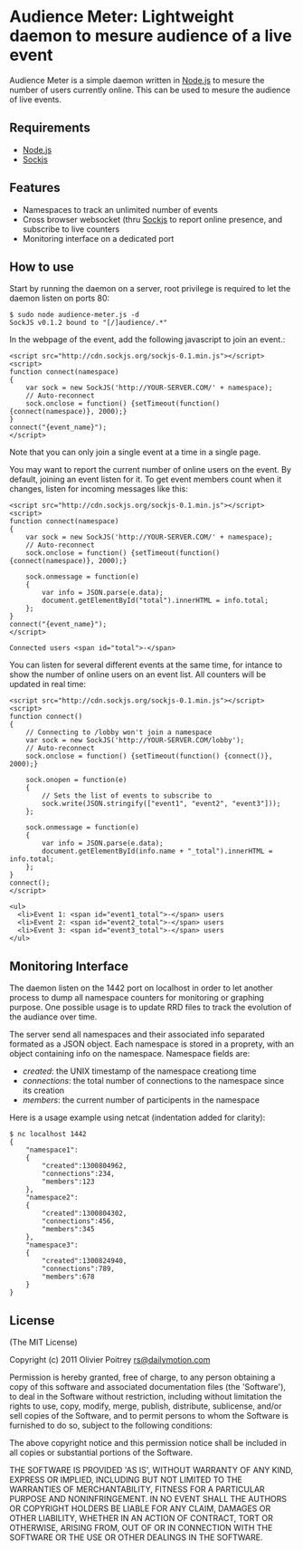 Audience Meter: Lightweight daemon to mesure audience of a live event
=====================================================================

Audience Meter is a simple daemon written in [Node.js](http://nodejs.org) to mesure the number of users currently online. This can be used to mesure the audience of live events.

## Requirements

- [Node.js](http://nodejs.org)
- [Sockjs](http://sockjs.org)

## Features

- Namespaces to track an unlimited number of events
- Cross browser websocket (thru [Sockjs](http://sockjs.org) to report online presence, and subscribe to live counters
- Monitoring interface on a dedicated port

## How to use

Start by running the daemon on a server, root privilege is required to let the daemon listen on ports 80:

    $ sudo node audience-meter.js -d
    SockJS v0.1.2 bound to "[/]audience/.*"

In the webpage of the event, add the following javascript to join an event.:

    <script src="http://cdn.sockjs.org/sockjs-0.1.min.js"></script>
    <script>
    function connect(namespace)
    {
        var sock = new SockJS('http://YOUR-SERVER.COM/' + namespace);
        // Auto-reconnect
        sock.onclose = function() {setTimeout(function() {connect(namespace)}, 2000);}
    }
    connect("{event_name}");
    </script>

Note that you can only join a single event at a time in a single page.

You may want to report the current number of online users on the event. By default, joining an event listen for it. To get event members count when it changes, listen for incoming messages like this:

    <script src="http://cdn.sockjs.org/sockjs-0.1.min.js"></script>
    <script>
    function connect(namespace)
    {
        var sock = new SockJS('http://YOUR-SERVER.COM/' + namespace);
        // Auto-reconnect
        sock.onclose = function() {setTimeout(function() {connect(namespace)}, 2000);}

        sock.onmessage = function(e)
        {
            var info = JSON.parse(e.data);
            document.getElementById("total").innerHTML = info.total;
        };
    }
    connect("{event_name}");
    </script>
    
    Connected users <span id="total">-</span>


You can listen for several different events at the same time, for intance to show the number of online users on an event list. All counters will be updated in real time:

    <script src="http://cdn.sockjs.org/sockjs-0.1.min.js"></script>
    <script>
    function connect()
    {
        // Connecting to /lobby won't join a namespace
        var sock = new SockJS('http://YOUR-SERVER.COM/lobby');
        // Auto-reconnect
        sock.onclose = function() {setTimeout(function() {connect()}, 2000);}

        sock.onopen = function(e)
        {
            // Sets the list of events to subscribe to
            sock.write(JSON.stringify(["event1", "event2", "event3"]));
        };

        sock.onmessage = function(e)
        {
            var info = JSON.parse(e.data);
            document.getElementById(info.name + "_total").innerHTML = info.total;
        };
    }
    connect();
    </script>

    <ul>
      <li>Event 1: <span id="event1_total">-</span> users
      <li>Event 2: <span id="event2_total">-</span> users
      <li>Event 3: <span id="event3_total">-</span> users
    </ul>

## Monitoring Interface

The daemon listen on the 1442 port on localhost in order to let another process to dump all namespace counters for monitoring or graphing purpose. One possible usage is to update RRD files to track the evolution of the audiance over time.

The server send all namespaces and their associated info separated formated as a JSON object. Each namespace is stored in a proprety, with an object containing info on the namespace. Namespace fields are:

* *created*: the UNIX timestamp of the namespace creationg time
* *connections*: the total number of connections to the namespace since its creation
* *members*: the current number of participents in the namespace

Here is a usage example using netcat (indentation added for clarity):

    $ nc localhost 1442
    {
        "namespace1":
        {
            "created":1300804962,
            "connections":234,
            "members":123
        },
        "namespace2":
        {
            "created":1300804302,
            "connections":456,
            "members":345
        },
        "namespace3":
        {
            "created":1300824940,
            "connections":789,
            "members":678
        }
    }

## License

(The MIT License)

Copyright (c) 2011 Olivier Poitrey <rs@dailymotion.com>

Permission is hereby granted, free of charge, to any person obtaining a copy of this software and associated documentation files (the 'Software'), to deal in the Software without restriction, including without limitation the rights to use, copy, modify, merge, publish, distribute, sublicense, and/or sell copies of the Software, and to permit persons to whom the Software is furnished to do so, subject to the following conditions:

The above copyright notice and this permission notice shall be included in all copies or substantial portions of the Software.

THE SOFTWARE IS PROVIDED 'AS IS', WITHOUT WARRANTY OF ANY KIND, EXPRESS OR IMPLIED, INCLUDING BUT NOT LIMITED TO THE WARRANTIES OF MERCHANTABILITY, FITNESS FOR A PARTICULAR PURPOSE AND NONINFRINGEMENT. IN NO EVENT SHALL THE AUTHORS OR COPYRIGHT HOLDERS BE LIABLE FOR ANY CLAIM, DAMAGES OR OTHER LIABILITY, WHETHER IN AN ACTION OF CONTRACT, TORT OR OTHERWISE, ARISING FROM, OUT OF OR IN CONNECTION WITH THE SOFTWARE OR THE USE OR OTHER DEALINGS IN THE SOFTWARE.

